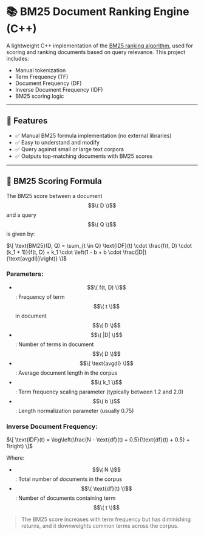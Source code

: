 # 📚 BM25 Document Ranking Engine (C++)

A lightweight C++ implementation of the [BM25 ranking algorithm](https://en.wikipedia.org/wiki/Okapi_BM25), used for scoring and ranking documents based on query relevance. This project includes:

- Manual tokenization
- Term Frequency (TF)
- Document Frequency (DF)
- Inverse Document Frequency (IDF)
- BM25 scoring logic

---

## 🚀 Features

- ✅ Manual BM25 formula implementation (no external libraries)
- ✅ Easy to understand and modify
- ✅ Query against small or large text corpora
- ✅ Outputs top-matching documents with BM25 scores

---

## 📄 BM25 Scoring Formula

The BM25 score between a document $$\( D \)$$ and a query $$\( Q \)$$ is given by:

$\[
\text{BM25}(D, Q) = \sum_{t \in Q} \text{IDF}(t) \cdot \frac{f(t, D) \cdot (k_1 + 1)}{f(t, D) + k_1 \cdot \left(1 - b + b \cdot \frac{|D|}{\text{avgdl}}\right)}
\]$

### Parameters:

- $$\( f(t, D) \)$$: Frequency of term $$\( t \)$$ in document $$\( D \)$$
- $$\( |D| \)$$: Number of terms in document $$\( D \)$$
- $$\( \text{avgdl} \)$$: Average document length in the corpus
- $$\( k_1 \)$$: Term frequency scaling parameter (typically between 1.2 and 2.0)
- $$\( b \)$$: Length normalization parameter (usually 0.75)

### Inverse Document Frequency:

$\[
\text{IDF}(t) = \log\left(\frac{N - \text{df}(t) + 0.5}{\text{df}(t) + 0.5} + 1\right)
\]$

Where:
- $$\( N \)$$: Total number of documents in the corpus
- $$\( \text{df}(t) \)$$: Number of documents containing term $$\( t \)$$

> The BM25 score increases with term frequency but has diminishing returns, and it downweights common terms across the corpus.
